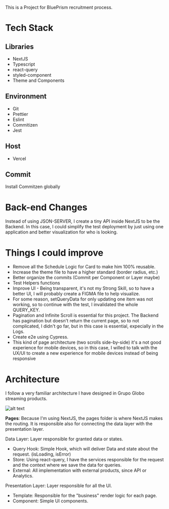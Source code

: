 This is a Project for BluePrism recruitment process.

# Tech Stack

## Libraries

- NextJS
- Typescript
- react-query
- styled-component
- Theme and Components

## Environment

- Git
- Prettier
- Eslint
- Commitizen
- Jest

## Host

- Vercel

## Commit

Install Commitzen globally

# Back-end Changes

Instead of using JSON-SERVER, I create a tiny API inside NextJS to be the Backend. In this case, I could simplify the test deployment by just using one application and better visualization for who is looking.

# Things I could improve

- Remove all the Schedule Logic for Card to make him 100% reusable.
- Increase the theme file to have a higher standard (border radius, etc.)
- Better organize the commits (Commit per Component or Layer maybe)
- Test Helpers functions
- Improve UI - Being transparent, it's not my Strong Skill, so to have a better UI, I will probably create a FIGMA file to help visualize.
- For some reason, setQueryData for only updating one item was not working, so to continue with the test, I invalidated the whole QUERY_KEY.
- Pagination and Infinite Scroll is essential for this project. The Backend has pagination but doesn't return the current page, so to not complicated, I didn't go far, but in this case is essential, expecially in the Logs.
- Create e2e using Cypress.
- This kind of page architecture (two scrolls side-by-side) it's a not good experience for mobile devices, so in this case, I willed to talk with the UX/UI to create a new experience for mobile devices instead of being responsive

# Architecture

I follow a very familiar architecture I have designed in Grupo Globo streaming products.

![alt text](https://i.imgur.com/bUguegZ.png)

**Pages**:
Because I'm using NextJS, the pages folder is where NextJS makes the routing. It is responsible also for connecting the data layer with the presentation layer.

Data Layer: Layer responsible for granted data or states.

- Query Hook: Simple Hook, which will deliver Data and state about the request. (isLoading, isError)
- Store: Using react-query, I have the services responsible for the request and the context where we save the data for queries.
- External: All implementation with external products, since API or Analytics.

Presentation Layer: Layer responsible for all the UI.

- Template: Responsible for the "business" render logic for each page.
- Component: Simple UI components.
